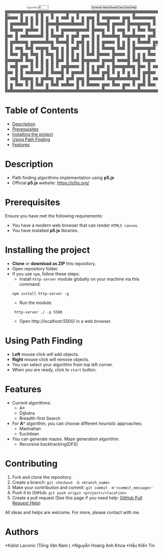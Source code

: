 
<img src="assets/example.gif" alt="Example" width="600" height="290" />

# Table of Contents
* [Description](#Description)
* [Prerequisites](#Prerequisites)
* [Installing the project](#installing-the-project)
* [Using Path Finding](#using-path-finding)
* [Features](#Features)

# Description
* Path finding algorithms implementation using **p5.js**
* Official **p5.js** website: https://p5js.org/

# Prerequisites
Ensure you have met the following requirements:
* You have a modern web browser that can render `HTML5 canvas`.
* You have installed **p5.js** libraries.
# Installing the project
* **Clone** or **download as ZIP** this repository.
* Open repository folder.
* If you use `npm`, follow these steps:
    * Install `http-server` module globally on your machine via this command:  
    ```
    npm install http-server -g
    ```
    * Run the module:  
    ```
     http-server ./ -p 5500
    ```
    * Open <a>http://localhost:5500/</a> in a web browser.

# Using Path Finding 
* **Left** mouse click will add objects.
* **Right** mouse click will remove objects.
* You can select your algorithm from top left corner.
* When you are ready, click to `start` button.
# Features
* Current algorithms:
    * A*
    * Dijkstra
    * Breadth-first Search
* For **A*** algorithm, you can choose different *heuristic* approaches:
    * Manhattan
    * Euclidean
* You can generate mazes. Maze generation algorithm:
    * Recursive backtracking(DFS)
# Contributing
1. Fork and clone the repository.
2. Create a branch: `git checkout -b <branch_name>`
3. Make your contribution and commit: `git commit -m'<commit_message>'`
4. Push it to GitHub: `git push origin <project>/<location>`
5. Create a pull request (See this page if you need help: [GitHub Pull Request Help](https://help.github.com/en/github/collaborating-with-issues-and-pull-requests/about-pull-requests))
  
All ideas and helps are welcome. For more, please contact with me.
# Authors
*Kalist Laconic (Tống Văn Nam )
*Nguyễn Hoàng Anh Khoa
*Hầu Kiến Tín



